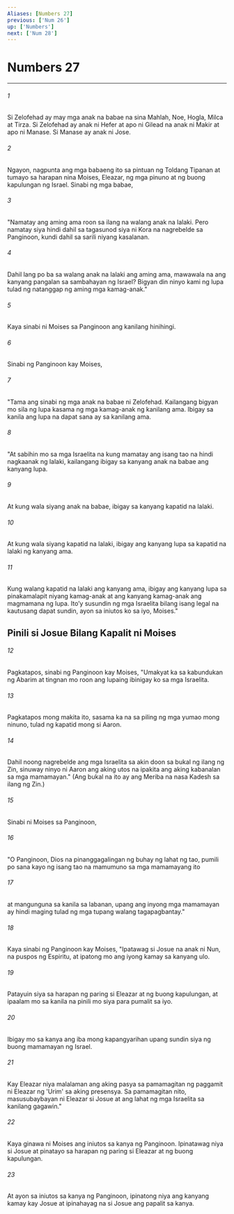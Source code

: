 ```yaml
---
Aliases: [Numbers 27]
previous: ['Num 26']
up: ['Numbers']
next: ['Num 28']
---
```

# Numbers 27

***

###### 1
Si Zelofehad ay may mga anak na babae na sina Mahlah, Noe, Hogla, Milca at Tirza. Si Zelofehad ay anak ni Hefer at apo ni Gilead na anak ni Makir at apo ni Manase. Si Manase ay anak ni Jose. 

###### 2
Ngayon, nagpunta ang mga babaeng ito sa pintuan ng Toldang Tipanan at tumayo sa harapan nina Moises, Eleazar, ng mga pinuno at ng buong kapulungan ng Israel. Sinabi ng mga babae, 

###### 3
"Namatay ang aming ama roon sa ilang na walang anak na lalaki. Pero namatay siya hindi dahil sa tagasunod siya ni Kora na nagrebelde sa Panginoon, kundi dahil sa sarili niyang kasalanan. 

###### 4
Dahil lang po ba sa walang anak na lalaki ang aming ama, mawawala na ang kanyang pangalan sa sambahayan ng Israel? Bigyan din ninyo kami ng lupa tulad ng natanggap ng aming mga kamag-anak." 

###### 5
Kaya sinabi ni Moises sa Panginoon ang kanilang hinihingi. 

###### 6
Sinabi ng Panginoon kay Moises, 

###### 7
"Tama ang sinabi ng mga anak na babae ni Zelofehad. Kailangang bigyan mo sila ng lupa kasama ng mga kamag-anak ng kanilang ama. Ibigay sa kanila ang lupa na dapat sana ay sa kanilang ama. 

###### 8
"At sabihin mo sa mga Israelita na kung mamatay ang isang tao na hindi nagkaanak ng lalaki, kailangang ibigay sa kanyang anak na babae ang kanyang lupa. 

###### 9
At kung wala siyang anak na babae, ibigay sa kanyang kapatid na lalaki. 

###### 10
At kung wala siyang kapatid na lalaki, ibigay ang kanyang lupa sa kapatid na lalaki ng kanyang ama. 

###### 11
Kung walang kapatid na lalaki ang kanyang ama, ibigay ang kanyang lupa sa pinakamalapit niyang kamag-anak at ang kanyang kamag-anak ang magmamana ng lupa. Itoʼy susundin ng mga Israelita bilang isang legal na kautusang dapat sundin, ayon sa iniutos ko sa iyo, Moises." 

## Pinili si Josue Bilang Kapalit ni Moises 

###### 12
Pagkatapos, sinabi ng Panginoon kay Moises, "Umakyat ka sa kabundukan ng Abarim at tingnan mo roon ang lupaing ibinigay ko sa mga Israelita. 

###### 13
Pagkatapos mong makita ito, sasama ka na sa piling ng mga yumao mong ninuno, tulad ng kapatid mong si Aaron. 

###### 14
Dahil noong nagrebelde ang mga Israelita sa akin doon sa bukal ng ilang ng Zin, sinuway ninyo ni Aaron ang aking utos na ipakita ang aking kabanalan sa mga mamamayan." (Ang bukal na ito ay ang Meriba na nasa Kadesh sa ilang ng Zin.) 

###### 15
Sinabi ni Moises sa Panginoon, 

###### 16
"O Panginoon, Dios na pinanggagalingan ng buhay ng lahat ng tao, pumili po sana kayo ng isang tao na mamumuno sa mga mamamayang ito 

###### 17
at mangunguna sa kanila sa labanan, upang ang inyong mga mamamayan ay hindi maging tulad ng mga tupang walang tagapagbantay." 

###### 18
Kaya sinabi ng Panginoon kay Moises, "Ipatawag si Josue na anak ni Nun, na puspos ng Espiritu, at ipatong mo ang iyong kamay sa kanyang ulo. 

###### 19
Patayuin siya sa harapan ng paring si Eleazar at ng buong kapulungan, at ipaalam mo sa kanila na pinili mo siya para pumalit sa iyo. 

###### 20
Ibigay mo sa kanya ang iba mong kapangyarihan upang sundin siya ng buong mamamayan ng Israel. 

###### 21
Kay Eleazar niya malalaman ang aking pasya sa pamamagitan ng paggamit ni Eleazar ng 'Urim' sa aking presensya. Sa pamamagitan nito, masusubaybayan ni Eleazar si Josue at ang lahat ng mga Israelita sa kanilang gagawin." 

###### 22
Kaya ginawa ni Moises ang iniutos sa kanya ng Panginoon. Ipinatawag niya si Josue at pinatayo sa harapan ng paring si Eleazar at ng buong kapulungan. 

###### 23
At ayon sa iniutos sa kanya ng Panginoon, ipinatong niya ang kanyang kamay kay Josue at ipinahayag na si Josue ang papalit sa kanya.
